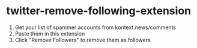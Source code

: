 # twitter-remove-following-extension

1. Get your list of spammer accounts from kontext.news/comments
2. Paste them in this extension
3. Click "Remove Followers" to remove them as followers